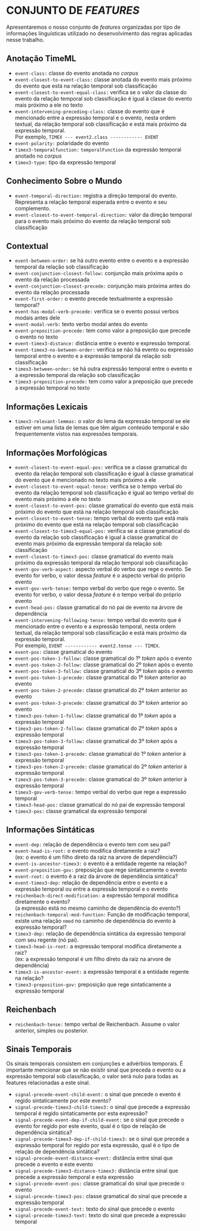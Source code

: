 # CONJUNTO DE <i>FEATURES</i> 

Apresentaremos o nosso conjunto de *features* organizadas por tipo de informações linguísticas utilizado no desenvolvimento das regras aplicadas nesse trabalho. 

## Anotação TimeML
  - `event-class:` classe do evento anotada no <i>corpus</i>
  - `event-closest-to-event-class:` classe anotada do evento mais próximo do evento que está na relação temporal sob classificação
  - `event-closest-to-event-equal-class:` verifica se o valor da classe do evento da relação temporal sob classificação é igual à classe do evento mais próximo a ele no texto
  - `event-intervening-preceding-class:` classe do evento que é mencionado entre a expressão temporal e o evento, nesta ordem textual, da relação temporal sob classificação e está mais próximo da expressão temporal.  
     Por exemplo,  `TIMEX --- event2.class ------------ EVENT`
  - `event-polarity:` polaridade do evento
  - `timex3-temporalfunction:` `temporalFunction` da expressão temporal anotado no *corpus*
  - `timex3-type:` tipo da expressão temporal

## Conhecimento Sobre o Mundo
  - `event-temporal-direction:` registra a direção temporal do evento. Representa a relação temporal esperada entre o evento e seu complemento.
  - `event-closest-to-event-temporal-direction:` valor da direção temporal para o evento mais próximo do evento da relação temporal sob classificação

## Contextual
  - `event-between-order:` se há outro evento entre o evento e a expressão temporal da relação sob classificação
  - `event-conjunction-closest-follow:` conjunção mais próxima após o evento da relação processada
  - `event-conjunction-closest-precede:` conjunção mais próxima antes do evento da relação processada
  - `event-first-order:` o evento precede textualmente a expressão temporal?
  - `event-has-modal-verb-precede:` verifica se o evento possui verbos modais antes dele 
  - `event-modal-verb:` texto verbo modal antes do evento
  - `event-preposition-precede:` tem como valor a preposição que precede o evento no texto
  - `event-timex3-distance:` distância entre o evento e expressão temporal.
  - `event-timex3-no-between-order:` verifica se não há evento ou expressão temporal entre o evento e a expressão temporal da relação sob classificação 
  - `timex3-between-order:` se há outra expressão temporal entre o evento e a expressão temporal da relação sob classificação
  - `timex3-preposition-precede:` tem como valor a preposição que precede a expressão temporal no texto

## Informações Lexicais
  - `timex3-relevant-lemmas:` o valor do lema da expressão temporal se ele estiver em uma lista de lemas que têm algum conteúdo temporal e são frequentemente vistos nas expressões temporais.

## Informações Morfológicas
  - `event-closest-to-event-equal-pos:` verifica se a classe gramatical do evento da relação temporal sob classificação é igual à classe gramatical do evento que é mencionado no texto mais próximo a ele
  - `event-closest-to-event-equal-tense:` verifica se o tempo verbal do evento da relação temporal sob classificação é igual ao tempo verbal do evento mais próximo a ele no texto
  - `event-closest-to-event-pos:` classe gramatical do evento que está mais próximo do evento que está na relação temporal sob classificação
  - `event-closest-to-event-tense:` tempo verbal do evento que está mais próximo do evento que está na relação temporal sob classificação
  - `event-closest-to-timex3-equal-pos:` verifica se a classe gramatical do evento da relação sob classificação é igual à classe gramatical do evento mais próximo da expressão temporal da relação sob classificação
  - `event-closest-to-timex3-pos:` classe gramatical do evento mais próximo da expressão temporal da relação temporal sob classificação
  - `event-gov-verb-aspect:` aspecto verbal do verbo que rege o evento. Se evento for verbo, o valor dessa *feature* é o aspecto verbal do próprio evento
  - `event-gov-verb-tense:` tempo verbal do verbo que rege o evento. Se evento for verbo, o valor dessa *feature* é o tempo verbal do próprio evento
  - `event-head-pos:` classe gramatical do nó pai de evento na árvore de dependência
  - `event-intervening-following-tense:` tempo verbal do evento que é mencionado entre o evento e a expressão temporal, nesta ordem textual, da relação temporal sob classificação e está mais próximo da expressão temporal.  
     Por exemplo, `EVENT ------------ event2.tense --- TIMEX`.
  - `event-pos:` classe gramatical do evento
  - `event-pos-token-1-follow:` classe gramatical do 1º *token* após o evento
  - `event-pos-token-2-follow:` classe gramatical do 2º *token* após o evento
  - `event-pos-token-3-follow:` classe gramatical do 3º *token* após o evento
  - `event-pos-token-1-precede:` classe gramatical do 1º *token* anterior ao evento
  - `event-pos-token-2-precede:` classe gramatical do 2º *token* anterior ao evento
  - `event-pos-token-3-precede:` classe gramatical do 3º *token* anterior ao evento
  - `timex3-pos-token-1-follow:` classe gramatical do 1º *token* após a expressão temporal
  - `timex3-pos-token-2-follow:` classe gramatical do 2º *token* após a expressão temporal
  - `timex3-pos-token-3-follow:` classe gramatical do 3º *token* após a expressão temporal
  - `timex3-pos-token-1-precede:` classe gramatical do 1º *token* anterior à expressão temporal
  - `timex3-pos-token-2-precede:` classe gramatical do 2º *token* anterior à expressão temporal
  - `timex3-pos-token-3-precede:` classe gramatical do 3º *token* anterior à expressão temporal
  - `timex3-gov-verb-tense:` tempo verbal do verbo que rege a expressão temporal
  - `timex3-head-pos:` classe gramatical do nó pai de expressão temporal
  - `timex3-pos:` classe gramatical da expressão temporal

## Informações Sintáticas
  - `event-dep:` relação de dependência o evento tem com seu pai?
  - `event-head-is-root:` o evento modifica diretamente a raiz?  
    (ex: o evento é um filho direto da raiz na arvore de dependência?)
  - `event-is-ancestor-timex3:` o evento é a entidade regente na relação?
  - `event-preposition-gov:` preposição que rege sintaticamente o evento
  - `event-root:` o evento é a raiz da árvore de dependência sintática? 
  - `event-timex3-dep:` relação de dependência entre o evento e a expressão temporal ou entre a expressão temporal e o evento 
  - `reichenbach-direct-modification:` a expressão temporal modifica diretamente o evento?  
    (a expressão está no mesmo caminho de dependência do evento?)
  - `reichenbach-temporal-mod-function:` Função de modificação temporal, existe uma relação `nmod` no caminho de dependência do evento à expressão temporal? 
  - `timex3-dep:` relação de dependência sintática da expressão temporal com seu regente (nó pai).
  - `timex3-head-is-root:` a expressão temporal modifica diretamente a raiz?  
    (ex: a expressão temporal é um filho direto da raiz na arvore de dependência)
  - `timex3-is-ancestor-event:` a expressão temporal é a entidade regente na relação?
  - `timex3-preposition-gov:` preposição que rege sintaticamente a expressão temporal
    
## Reichenbach
  - `reichenbach-tense:` tempo verbal de Reichenbach. Assume o valor anterior, simples ou posterior. 
    
## Sinais Temporais
  Os sinais temporais consistem em conjunções e advérbios temporais. É importante mencionar que se não existir sinal que preceda o evento ou a expressão temporal sob classificação, o valor será nulo para todas as features relacionadas a este sinal.
    
  - `signal-precede-event-child-event:` o sinal que precede o evento é regido sintaticamente por este evento?
  - `signal-precede-timex3-child-timex3:` o sinal que precede a expressão temporal é regido sintaticamente por esta expressão?
  - `signal-precede-event-dep-if-child-event:` se o sinal que precede o evento for regido por este evento, qual é o tipo de relação de dependência sintática?
  - `signal-precede-timex3-dep-if-child-timex3:` se o sinal que precede a expressão temporal for regido por esta expressão, qual é o tipo de relação de dependência sintática?
  - `signal-precede-event-distance-event:` distância entre sinal que precede o evento e este evento
  - `signal-precede-timex3-distance-timex3:` distância entre sinal que precede a expressão temporal e esta expressão
  - `signal-precede-event-pos:` classe gramatical do sinal que precede o evento
  - `signal-precede-timex3-pos:` classe gramatical do sinal que precede a expressão temporal
  - `signal-precede-event-text:` texto do sinal que precede o evento
  - `signal-precede-timex3-text:` texto do sinal que precede a expressão temporal
